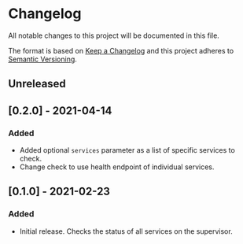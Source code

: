 # Changelog
All notable changes to this project will be documented in this file.

The format is based on [Keep a Changelog](http://keepachangelog.com/en/1.0.0/)
and this project adheres to [Semantic
Versioning](http://semver.org/spec/v2.0.0.html).

## Unreleased

## [0.2.0] - 2021-04-14

### Added

- Added optional `services` parameter as a list of specific services to check.
- Change check to use health endpoint of individual services.

## [0.1.0] - 2021-02-23

### Added

- Initial release. Checks the status of all services on the supervisor.
